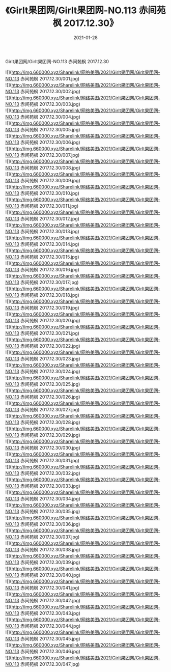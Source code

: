 ﻿---
layout: post
title:  《Girlt果团网/Girlt果团网-NO.113 赤间苑枫 2017.12.30》
date:   2021-01-28
img: http://img.660000.xyz/Sharelink/网络美图/2021/Girlt果团网/Girlt果团网-NO.113 赤间苑枫 2017.12.30/000.jpg
categories: [美女, 清纯, 唯美]
---

Girlt果团网/Girlt果团网-NO.113 赤间苑枫 2017.12.30

 ![](http://img.660000.xyz/Sharelink/网络美图/2021/Girlt果团网/Girlt果团网-NO.113 赤间苑枫 2017.12.30/001.jpg) <br>![](http://img.660000.xyz/Sharelink/网络美图/2021/Girlt果团网/Girlt果团网-NO.113 赤间苑枫 2017.12.30/002.jpg) <br>![](http://img.660000.xyz/Sharelink/网络美图/2021/Girlt果团网/Girlt果团网-NO.113 赤间苑枫 2017.12.30/003.jpg) <br>![](http://img.660000.xyz/Sharelink/网络美图/2021/Girlt果团网/Girlt果团网-NO.113 赤间苑枫 2017.12.30/004.jpg) <br>![](http://img.660000.xyz/Sharelink/网络美图/2021/Girlt果团网/Girlt果团网-NO.113 赤间苑枫 2017.12.30/005.jpg) <br>![](http://img.660000.xyz/Sharelink/网络美图/2021/Girlt果团网/Girlt果团网-NO.113 赤间苑枫 2017.12.30/006.jpg) <br>![](http://img.660000.xyz/Sharelink/网络美图/2021/Girlt果团网/Girlt果团网-NO.113 赤间苑枫 2017.12.30/007.jpg) <br>![](http://img.660000.xyz/Sharelink/网络美图/2021/Girlt果团网/Girlt果团网-NO.113 赤间苑枫 2017.12.30/008.jpg) <br>![](http://img.660000.xyz/Sharelink/网络美图/2021/Girlt果团网/Girlt果团网-NO.113 赤间苑枫 2017.12.30/009.jpg) <br>![](http://img.660000.xyz/Sharelink/网络美图/2021/Girlt果团网/Girlt果团网-NO.113 赤间苑枫 2017.12.30/010.jpg) <br>![](http://img.660000.xyz/Sharelink/网络美图/2021/Girlt果团网/Girlt果团网-NO.113 赤间苑枫 2017.12.30/011.jpg) <br>![](http://img.660000.xyz/Sharelink/网络美图/2021/Girlt果团网/Girlt果团网-NO.113 赤间苑枫 2017.12.30/012.jpg) <br>![](http://img.660000.xyz/Sharelink/网络美图/2021/Girlt果团网/Girlt果团网-NO.113 赤间苑枫 2017.12.30/013.jpg) <br>![](http://img.660000.xyz/Sharelink/网络美图/2021/Girlt果团网/Girlt果团网-NO.113 赤间苑枫 2017.12.30/014.jpg) <br>![](http://img.660000.xyz/Sharelink/网络美图/2021/Girlt果团网/Girlt果团网-NO.113 赤间苑枫 2017.12.30/015.jpg) <br>![](http://img.660000.xyz/Sharelink/网络美图/2021/Girlt果团网/Girlt果团网-NO.113 赤间苑枫 2017.12.30/016.jpg) <br>![](http://img.660000.xyz/Sharelink/网络美图/2021/Girlt果团网/Girlt果团网-NO.113 赤间苑枫 2017.12.30/017.jpg) <br>![](http://img.660000.xyz/Sharelink/网络美图/2021/Girlt果团网/Girlt果团网-NO.113 赤间苑枫 2017.12.30/018.jpg) <br>![](http://img.660000.xyz/Sharelink/网络美图/2021/Girlt果团网/Girlt果团网-NO.113 赤间苑枫 2017.12.30/019.jpg) <br>![](http://img.660000.xyz/Sharelink/网络美图/2021/Girlt果团网/Girlt果团网-NO.113 赤间苑枫 2017.12.30/020.jpg) <br>![](http://img.660000.xyz/Sharelink/网络美图/2021/Girlt果团网/Girlt果团网-NO.113 赤间苑枫 2017.12.30/021.jpg) <br>![](http://img.660000.xyz/Sharelink/网络美图/2021/Girlt果团网/Girlt果团网-NO.113 赤间苑枫 2017.12.30/022.jpg) <br>![](http://img.660000.xyz/Sharelink/网络美图/2021/Girlt果团网/Girlt果团网-NO.113 赤间苑枫 2017.12.30/023.jpg) <br>![](http://img.660000.xyz/Sharelink/网络美图/2021/Girlt果团网/Girlt果团网-NO.113 赤间苑枫 2017.12.30/024.jpg) <br>![](http://img.660000.xyz/Sharelink/网络美图/2021/Girlt果团网/Girlt果团网-NO.113 赤间苑枫 2017.12.30/025.jpg) <br>![](http://img.660000.xyz/Sharelink/网络美图/2021/Girlt果团网/Girlt果团网-NO.113 赤间苑枫 2017.12.30/026.jpg) <br>![](http://img.660000.xyz/Sharelink/网络美图/2021/Girlt果团网/Girlt果团网-NO.113 赤间苑枫 2017.12.30/027.jpg) <br>![](http://img.660000.xyz/Sharelink/网络美图/2021/Girlt果团网/Girlt果团网-NO.113 赤间苑枫 2017.12.30/028.jpg) <br>![](http://img.660000.xyz/Sharelink/网络美图/2021/Girlt果团网/Girlt果团网-NO.113 赤间苑枫 2017.12.30/029.jpg) <br>![](http://img.660000.xyz/Sharelink/网络美图/2021/Girlt果团网/Girlt果团网-NO.113 赤间苑枫 2017.12.30/030.jpg) <br>![](http://img.660000.xyz/Sharelink/网络美图/2021/Girlt果团网/Girlt果团网-NO.113 赤间苑枫 2017.12.30/031.jpg) <br>![](http://img.660000.xyz/Sharelink/网络美图/2021/Girlt果团网/Girlt果团网-NO.113 赤间苑枫 2017.12.30/032.jpg) <br>![](http://img.660000.xyz/Sharelink/网络美图/2021/Girlt果团网/Girlt果团网-NO.113 赤间苑枫 2017.12.30/033.jpg) <br>![](http://img.660000.xyz/Sharelink/网络美图/2021/Girlt果团网/Girlt果团网-NO.113 赤间苑枫 2017.12.30/034.jpg) <br>![](http://img.660000.xyz/Sharelink/网络美图/2021/Girlt果团网/Girlt果团网-NO.113 赤间苑枫 2017.12.30/035.jpg) <br>![](http://img.660000.xyz/Sharelink/网络美图/2021/Girlt果团网/Girlt果团网-NO.113 赤间苑枫 2017.12.30/036.jpg) <br>![](http://img.660000.xyz/Sharelink/网络美图/2021/Girlt果团网/Girlt果团网-NO.113 赤间苑枫 2017.12.30/037.jpg) <br>![](http://img.660000.xyz/Sharelink/网络美图/2021/Girlt果团网/Girlt果团网-NO.113 赤间苑枫 2017.12.30/038.jpg) <br>![](http://img.660000.xyz/Sharelink/网络美图/2021/Girlt果团网/Girlt果团网-NO.113 赤间苑枫 2017.12.30/039.jpg) <br>![](http://img.660000.xyz/Sharelink/网络美图/2021/Girlt果团网/Girlt果团网-NO.113 赤间苑枫 2017.12.30/040.jpg) <br>![](http://img.660000.xyz/Sharelink/网络美图/2021/Girlt果团网/Girlt果团网-NO.113 赤间苑枫 2017.12.30/041.jpg) <br>![](http://img.660000.xyz/Sharelink/网络美图/2021/Girlt果团网/Girlt果团网-NO.113 赤间苑枫 2017.12.30/042.jpg) <br>![](http://img.660000.xyz/Sharelink/网络美图/2021/Girlt果团网/Girlt果团网-NO.113 赤间苑枫 2017.12.30/043.jpg) <br>![](http://img.660000.xyz/Sharelink/网络美图/2021/Girlt果团网/Girlt果团网-NO.113 赤间苑枫 2017.12.30/044.jpg) <br>![](http://img.660000.xyz/Sharelink/网络美图/2021/Girlt果团网/Girlt果团网-NO.113 赤间苑枫 2017.12.30/045.jpg) <br>![](http://img.660000.xyz/Sharelink/网络美图/2021/Girlt果团网/Girlt果团网-NO.113 赤间苑枫 2017.12.30/046.jpg) <br>![](http://img.660000.xyz/Sharelink/网络美图/2021/Girlt果团网/Girlt果团网-NO.113 赤间苑枫 2017.12.30/047.jpg) <br>